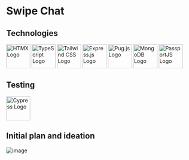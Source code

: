 # Swipe Chat

## Technologies

<div class="image-row">
    <img src="https://raw.githubusercontent.com/bigskysoftware/htmx/master/www/static/img/htmx_logo.1.png" height="64" alt="HTMX Logo">
    <img src="https://upload.wikimedia.org/wikipedia/commons/thumb/4/4c/Typescript_logo_2020.svg/1024px-Typescript_logo_2020.svg.png" height="64" alt="TypeScript Logo">
    <img src="https://upload.wikimedia.org/wikipedia/commons/thumb/d/d5/Tailwind_CSS_Logo.svg/320px-Tailwind_CSS_Logo.svg.png" height="64" alt="Tailwind CSS Logo">
    <img src="https://upload.wikimedia.org/wikipedia/commons/6/64/Expressjs.png" height="64" alt="Express.js Logo">
    <img src="https://cdn.icon-icons.com/icons2/2699/PNG/512/pugjs_logo_icon_170825.png" height="64" alt="Pug.js Logo">
    <img src="https://1000logos.net/wp-content/uploads/2020/08/MongoDB-Logo.png" height="64" alt="MongoDB Logo">
    <img src="https://svgur.com/i/943.svg" height="64" alt="PassportJS Logo">
</div>

## Testing

<div class="image-row">
    <img src="https://www.cypress.io/images/layouts/cypress-logo.svg" height="64" alt="Cypress Logo">
</div>

## Initial plan and ideation

![image](https://github.com/nibsuoogee/swipe-chat/assets/37696410/1a36d789-68d0-4c95-9f42-7466d1ac25f7)
